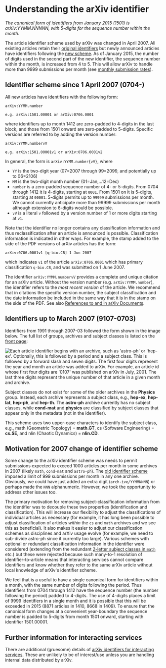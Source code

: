 Understanding the arXiv identifier
==================================

*The canonical form of identifiers from January 2015 (1501) is
arXiv:YYMM.NNNNN, with 5-digits for the sequence number within the
month.*

The article identifier scheme used by arXiv was changed in April 2007.
All existing articles retain their [original identifiers](#old) but
newly announced articles have identifiers following the [new
scheme](#new). As of January 2015, the number of digits used in the
second part of the new identifier, the sequence number within the month,
is increased from 4 to 5. This will allow arXiv to handle more than 9999
submissions per month (see [monthly submission
rates](https://arxiv.org/stats/monthly_submissions)).

<span id="new"></span>

Identifier scheme since 1 April 2007 (0704-)
--------------------------------------------

All new articles have identifiers with the following form:

`arXiv:YYMM.number`

`e.g. arXiv:1501.00001 or arXiv:0706.0001`

where identifiers up to month 1412 are zero-padded to 4-digits in the
last block, and those from 1501 onward are zero-padded to 5-digits.
Specific versions are referred to by adding the version number:

`arXiv:YYMM.numbervV`

`e.g. arXiv:1501.00001v1 or arXiv:0706.0001v2`

In general, the form is `arXiv:YYMM.number{vV}`, where

-   `YY` is the two-digit year (07=2007 through 99=2099, and potentially
    up to 06=2106)
-   `MM` is the two-digit month number (01=Jan,...12=Dec)
-   `number` is a zero-padded sequence number of 4- or 5-digits. From
    0704 through 1412 it is 4-digits, starting at `0001`. From 1501 on
    it is 5-digits, starting at `00001`. 5-digits permits up to `99999`
    submissions per month. We cannot currently anticipate more than
    99999 submissions per month although extension to 6-digits would be
    possible.
-   `vV` is a literal `v` followed by a version number of 1 or more
    digits starting at `v1`.

Note that the identifier no longer contains any classification
information and thus reclassification after an article is announced is
possible. Classification information is indicated in other ways. For
example, the stamp added to the side of the PDF versions of arXiv
articles has the form:

`arXiv:0706.0001v1 [q-bio.CB] 1 Jun 2007`

which indicates `v1` of the article `arXiv:0706.0001` which has primary
classification `q-bio.CB`, and was submitted on 1 June 2007.

The identifier `arXiv:YYMM.numbervV` provides a complete and unique
citation for an arXiv article. Without the version number (e.g.
`arXiv:YYMM.number`), the identifier refers to the *most recent version*
of the article. We recommend that in citations the specific version
number, the subject classification and the date information be included
in the same way that it is in the stamp on the side of the PDF. See also
[References to and in arXiv
Documents](/help/faq/references.md).

<span id="old"></span>

Identifiers up to March 2007 (9107-0703)
----------------------------------------

Identifiers from 1991 through 2007-03 followed the form shown in the
image below. The full list of groups, archives and subject classes is
listed on the [front page](https://arxiv.org):

![Each article identifier begins with an archive, such as 'astro-ph' or
'hep-ex'. Optionally, this is followed by a period and a subject class.
This is followed by a forward slash and seven digits. The first four
digits represent the year and month an article was added to arXiv. For
example, an article id whose first four digits are '0107' was published
on arXiv in July, 2001. The last three digits represent the unique
number of that article in a given month and
archive.](https://arxiv.org/icons/arxiv_identifier.png)

Subject classes do not exist for some of the older archives in the
**Physics** group. Instead, each archive represents a subject class,
e.g., **hep-ex**, **hep-lat**, **hep-ph**, and **hep-th**. The
**astro-ph** archive currently has no subject classes, while
**cond-mat** and **physics** are classified by subject classes that
appear only in the metadata (not in the identifier).

This scheme uses two upper-case characters to identify the subject
class, e.g., math (Geometric Topology) = **math.GT**, cs (Software
Engineering) = **cs.SE**, and nlin (Chaotic Dynamics) = **nlin.CD**.

Motivation for 2007 change of identifier scheme
-----------------------------------------------

Some change to the arXiv identifier scheme was needs to permit
submissions expected to exceed 1000 articles per month in some archives
in 2007 (likely `math`, `cond-mat` and `astro-ph`). The [old identifier
scheme](#old) imposed a limit of 999 submissions per month in any one
archive. Obviously, we could have just added an extra digit
(`arch-ive/YYMMNNNN`) or perhaps made the `NNN` alphanumeric. However,
we took the opportunity to address other issues too.

The primary motivation for removing subject-classification information
from the identifier was to decouple these two properties (identification
and classification). This will increase our flexibility to adjust the
classifications of individual articles as necessary (for example, it has
long been possible to adjust classification of articles *within* the
`cs` and `math` archives and we see this as beneficial). It also makes
it easier to adjust our classification schemes as disciplines and arXiv
usage evolve (for example, we need to sub-divide astro-ph since it
currently too large). Various schemes with optional or redundant
classification information in the identifier were considered (extending
from the redundant [2-letter subject classes in `math`](https://arxiv.org/list/math/info)
etc.) but these were rejected because such many-to-1 resolution of
identifier-to-article means that interacting services cannot compare
identifiers and know whether they refer to the same arXiv article
without local knowledge of arXiv's identifier scheme.

We feel that is a useful to have a single canonical form for identifiers
within a month, with the same number of digits following the period.
Thus identifiers from 0704 through 1412 have the sequence number (the
number following the period) padded to 4-digits. The use of 4-digits
places a limit of 9999 identifiers in a single month and it is possible
that this will be exceeded in 2015 (8871 articles in 1410, 8668 in
1409). To ensure that the canonical form changes at a convenient
year-boundary the sequence number is padded to 5-digits from month 1501
onward, starting with identifier 1501.00001.

Further information for interacting services
--------------------------------------------

There are additional (gruesome) details of [arXiv identifiers for
interacting services](/help/arxiv_identifier_for_services.md). These are unlikely
to be of interest/use unless you are handling internal data distributed
by arXiv.
